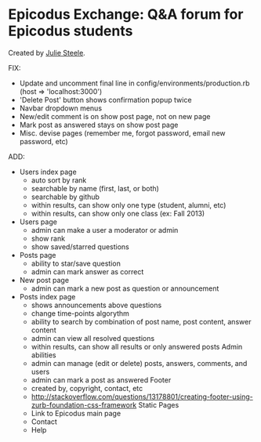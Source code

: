 # Epicodus Exchange: Q&A forum for Epicodus students

Created by [Julie Steele](http://juliesteele.site44.com/).


FIX:
- Update and uncomment final line in config/environments/production.rb (host => 'localhost:3000')
- 'Delete Post' button shows confirmation popup twice
- Navbar dropdown menus
- New/edit comment is on show post page, not on new page
- Mark post as answered stays on show post page
- Misc. devise pages (remember me, forgot password, email new password, etc)

ADD:
- Users index page
  - auto sort by rank
  - searchable by name (first, last, or both)
  - searchable by github
  - within results, can show only one type (student, alumni, etc)
  - within results, can show only one class (ex: Fall 2013)
- Users page
  - admin can make a user a moderator or admin
  - show rank
  - show saved/starred questions
- Posts page
  - ability to star/save question
  - admin can mark answer as correct
- New post page
  - admin can mark a new post as question or announcement
- Posts index page
  - shows announcements above questions
  - change time-points algorythm
  - ability to search by combination of post name, post content, answer content
  - admin can view all resolved questions
  - within results, can show all results or only answered posts
Admin abilities
  - admin can manage (edit or delete) posts, answers, comments, and users
  - admin can mark a post as answered
Footer
  - created by, copyright, contact, etc
  - http://stackoverflow.com/questions/13178801/creating-footer-using-zurb-foundation-css-framework
Static Pages
  - Link to Epicodus main page
  - Contact
  - Help
